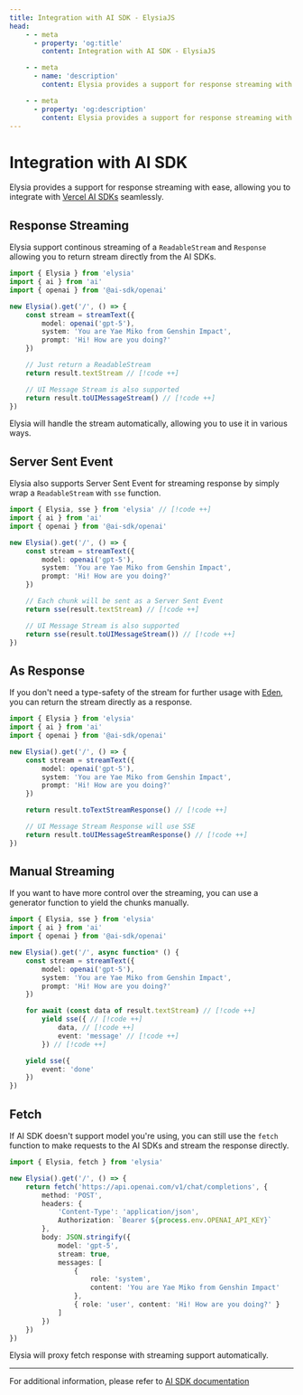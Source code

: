 ```yaml
---
title: Integration with AI SDK - ElysiaJS
head:
    - - meta
      - property: 'og:title'
        content: Integration with AI SDK - ElysiaJS

    - - meta
      - name: 'description'
        content: Elysia provides a support for response streaming with ease, allowing you to integrate with vercel AI SDKs seamlessly.

    - - meta
      - property: 'og:description'
        content: Elysia provides a support for response streaming with ease, allowing you to integrate with vercel AI SDKs seamlessly.
---
```


# Integration with AI SDK

Elysia provides a support for response streaming with ease, allowing you to integrate with [Vercel AI SDKs](https://vercel.com/docs/ai) seamlessly.

## Response Streaming

Elysia support continous streaming of a `ReadableStream` and `Response` allowing you to return stream directly from the AI SDKs.

```ts
import { Elysia } from 'elysia'
import { ai } from 'ai'
import { openai } from '@ai-sdk/openai'

new Elysia().get('/', () => {
    const stream = streamText({
        model: openai('gpt-5'),
        system: 'You are Yae Miko from Genshin Impact',
        prompt: 'Hi! How are you doing?'
    })

    // Just return a ReadableStream
    return result.textStream // [!code ++]

    // UI Message Stream is also supported
    return result.toUIMessageStream() // [!code ++]
})
```

Elysia will handle the stream automatically, allowing you to use it in various ways.

## Server Sent Event

Elysia also supports Server Sent Event for streaming response by simply wrap a `ReadableStream` with `sse` function.

```ts
import { Elysia, sse } from 'elysia' // [!code ++]
import { ai } from 'ai'
import { openai } from '@ai-sdk/openai'

new Elysia().get('/', () => {
    const stream = streamText({
        model: openai('gpt-5'),
        system: 'You are Yae Miko from Genshin Impact',
        prompt: 'Hi! How are you doing?'
    })

    // Each chunk will be sent as a Server Sent Event
    return sse(result.textStream) // [!code ++]

    // UI Message Stream is also supported
    return sse(result.toUIMessageStream()) // [!code ++]
})
```

## As Response

If you don't need a type-safety of the stream for further usage with [Eden](/eden/overview), you can return the stream directly as a response.

```ts
import { Elysia } from 'elysia'
import { ai } from 'ai'
import { openai } from '@ai-sdk/openai'

new Elysia().get('/', () => {
    const stream = streamText({
        model: openai('gpt-5'),
        system: 'You are Yae Miko from Genshin Impact',
        prompt: 'Hi! How are you doing?'
    })

    return result.toTextStreamResponse() // [!code ++]

    // UI Message Stream Response will use SSE
    return result.toUIMessageStreamResponse() // [!code ++]
})
```

## Manual Streaming

If you want to have more control over the streaming, you can use a generator function to yield the chunks manually.

```ts
import { Elysia, sse } from 'elysia'
import { ai } from 'ai'
import { openai } from '@ai-sdk/openai'

new Elysia().get('/', async function* () {
    const stream = streamText({
        model: openai('gpt-5'),
        system: 'You are Yae Miko from Genshin Impact',
        prompt: 'Hi! How are you doing?'
    })

    for await (const data of result.textStream) // [!code ++]
        yield sse({ // [!code ++]
            data, // [!code ++]
            event: 'message' // [!code ++]
        }) // [!code ++]

    yield sse({
        event: 'done'
    })
})
```

## Fetch

If AI SDK doesn't support model you're using, you can still use the `fetch` function to make requests to the AI SDKs and stream the response directly.

```ts
import { Elysia, fetch } from 'elysia'

new Elysia().get('/', () => {
    return fetch('https://api.openai.com/v1/chat/completions', {
        method: 'POST',
        headers: {
            'Content-Type': 'application/json',
            Authorization: `Bearer ${process.env.OPENAI_API_KEY}`
        },
        body: JSON.stringify({
            model: 'gpt-5',
            stream: true,
            messages: [
                {
                    role: 'system',
                    content: 'You are Yae Miko from Genshin Impact'
                },
                { role: 'user', content: 'Hi! How are you doing?' }
            ]
        })
    })
})
```

Elysia will proxy fetch response with streaming support automatically.

---

For additional information, please refer to [AI SDK documentation](https://ai-sdk.dev/docs/introduction)
